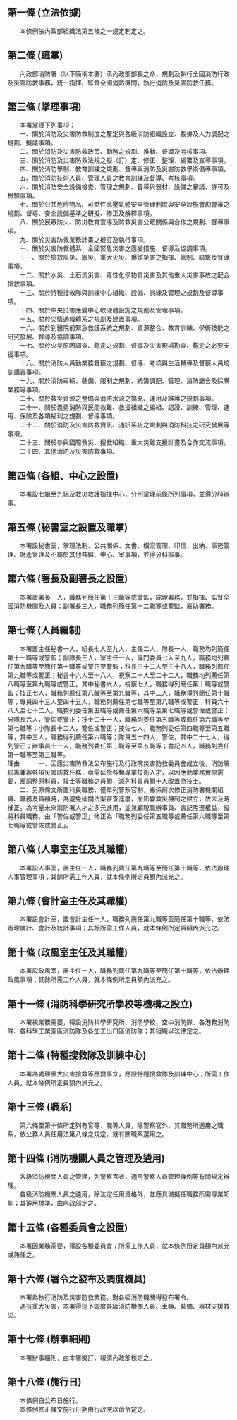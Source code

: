 第一條 (立法依據)
-----------------
　　本條例依內政部組織法第五條之一規定制定之。  


第二條 (職掌)
-------------
　　內政部消防署（以下簡稱本署）承內政部部長之命，規劃及執行全國消防行政及災害防救事務，統一指揮、監督全國消防機關，執行消防及災害防救任務。  


第三條 (掌理事項)
-----------------
　　本署掌理下列事項：  
　　一、關於消防及災害防救制度之釐定與各級消防組織設立、裁併及人力調配之規劃、擬議事項。  
　　二、關於消防及災害防救政策、勤務之規劃、推動、督導及考核事項。  
　　三、關於消防及災害防救法規之擬（訂）定、修正、整理、編纂及宣導事項。  
　　四、關於消防學制、教育訓練之規劃、督導與消防及災害防救學術倡導事項。  
　　五、關於消防技術人員、管理人員之教育訓練及督導、考核事項。  
　　六、關於消防安全設備檢查、管理之規劃、督導與器材、設備之審議、許可及檢驗事項。  
　　七、關於公共危險物品、可燃性高壓氣體安全管理制度與安全設施會勘會審之規劃、督導、安全設備基準之研擬、修正及解釋事項。  
　　八、關於民眾防火、防災教育宣導及防救災害公眾關係與合作之規劃、督導事項。  
　　九、關於災害防救業務計畫之擬訂及執行事項。  
　　十、關於災害防救體系、全國緊急災害之應變措施、督導及協調事項。  
　　十一、關於搶救風災、震災、重大火災、爆炸災害之指揮、管制、聯繫及督導事項。  
　　十二、關於水災、土石流災害、毒性化學物質災害及其他重大災害事故之配合搶救事項。  
　　十三、關於特種搜救隊與訓練中心組織、設備、訓練及管理之規劃及督導事項。  
　　十四、關於中央災害應變中心軟硬體設施之規劃及管理事項。  
　　十五、關於災情通報體系之規劃及建置事項。  
　　十六、關於到醫院前緊急救護系統之規劃、資源整合、教育訓練、學術技能之研究發展、督導及協調事項。  
　　十七、關於火災原因調查、鑑定之規劃、督導及災害現場勘查、鑑定之必要支援事項。  
　　十八、關於消防人員勤業務督察之規劃、督導、考核與生活輔導及督察人員培訓講習事項。  
　　十九、關於消防車輛、裝備、服制之規劃、統籌調配、管理、消防廳舍及採購業務等事項。  
　　二十、關於救災資源之整備與消防水源之擴充、運用及維護之規劃事項。  
　　二十一、關於義勇消防與民間救難、救援組織之編組、認證、訓練、管理、運用、保險及各項福利之規劃、督導事項。  
　　二十二、關於消防及災害防救資訊、通訊系統之規劃與消防科技之研究發展等事項。  
　　二十三、關於參與國際救災、搜救組織、重大災難支援計畫及合作交流事項。  
　　二十四、其他消防及災害防救事項。  


第四條 (各組、中心之設置)
-------------------------
　　本署設七組至九組及救災救護指揮中心，分別掌理前條所列事項，並得分科辦事。  


第五條 (秘書室之設置及職掌)
---------------------------
　　本署設秘書室，掌理法制、公共關係、文書、檔案管理、印信、出納、事務管理、財產管理及不屬於其他各組、中心、室事項，並得分科辦事。  


第六條 (署長及副署長之設置)
---------------------------
　　本署置署長一人，職務列簡任第十三職等或警監，綜理署務，並指揮、監督全國消防機關及人員；副署長三人，職務列簡任第十二職等或警監，襄助署務。  


第七條 (人員編制)
-----------------
　　本署置主任秘書一人，組長七人至九人，主任二人，隊長一人，職務均列簡任第十一職等或警監；副隊長三人，室主任一人，專門委員七人至九人，職務均列薦任第九職等至簡任第十職等或警正至警監；科長三十二人至三十八人，職務列薦任第九職等或警正；秘書十六人至十八人，視察二十人至二十二人，職務均列薦任第八職等至第九職等或警正，其中秘書六人，視察七人，職務得列簡任第十職等或警監；技正七人，職務列薦任第八職等至第九職等，其中二人，職務得列簡任第十職等；專員四十三人至四十五人，職務列薦任第七職等至第八職等或警正；科員六十八人至七十二人，職務列委任第五職等或薦任第六職等至第七職等或警佐或警正；分隊長六人，警佐或警正；技士二十一人，職務列委任第五職等或薦任第六職等至第七職等；小隊長十二人，警佐或警正；技佐七人，職務列委任第四職等至第五職等，其中三人，職務得列薦任第六職等；隊員五十四人，警佐，其中二十七人，得列警正；辦事員十一人，職務列委任第三職等至第五職等；書記四人，職務列委任第一職等至第三職等。  
理由：　　一、因應災害防救法公布施行及行政院災害防救委員會成立後，消防署統籌兼辦各項災害防救任務，亟需延攬各類專業技術人才，以因應勤業務實際需要，爰調整原科員、技士等職務之員額，減列科員員額十人改置為技士。
　　二、另原條文所置科員職務，僅單列警察官制，緣係前次修正消防署機關組織、職務及員額時，為避免延擱法案審查進度，而影響救災機制之建立，故未及時補正。為考量未來消防署人才之多元進用，並兼顧現職辦事員、書記陞遷權益，擬將科員職務，由「警佐或警正」修正為「職務列委任第五職等或薦任第六職等至第七職等或警佐或警正」。

第八條 (人事室主任及其職權)
---------------------------
　　本署設人事室，置主任一人，職務列薦任第九職等至簡任第十職等，依法辦理人事管理事項；其餘所需工作人員，就本條例所定員額內派充之。  


第九條 (會計室主任及其職權)
---------------------------
　　本署設會計室，置會計主任一人，職務列薦任第九職等至簡任第十職等，依法辦理歲計、會計及統計事項；其餘所需工作人員，就本條例所定員額內派充之。  


第十條 (政風室主任及其職權)
---------------------------
　　本署設政風室，置主任一人，職務列薦任第九職等至簡任第十職等，依法辦理政風事項；其餘所需工作人員，就本條例所定員額內派充之。  


第十一條 (消防科學研究所學校等機構之設立)
-----------------------------------------
　　本署視業務需要，得設消防科學研究所、消防學校、空中消防隊、各港務消防隊、各科學工業園區消防隊及各加工出口區消防隊；其組織以法律定之。  


第十二條 (特種搜救隊及訓練中心)
-------------------------------
　　本署為處理重大災害搶救等應變事宜，應設特種搜救隊及訓練中心；所需工作人員，就本條例所定員額內派充之。  


第十三條 (職系)
---------------
　　第六條至第十條所定列有官等、職等人員，除警察官外，其職務所適用之職系，依公務人員任用法第八條之規定，就有關職系選用之。  


第十四條 (消防機關人員之管理及遴用)
-----------------------------------
　　各級消防機關人員之管理，列警察官者，適用警察人員管理條例等有關規定辦理。  
　　各級消防機關人員之遴用，除法定任用資格外，並應具備擬任職務所需專業知能；其遴用標準，由內政部定之。  


第十五條 (各種委員會之設置)
---------------------------
　　本署因業務需要，得設各種委員會；所需工作人員，就本條例所定員額內派充或兼任之。  


第十六條 (署令之發布及調度機具)
-------------------------------
　　本署為執行消防及災害防救業務，對各級消防機關得發布署令。  
　　遇有重大災害，本署得逕予調度各級消防機關人員、車輛、裝備、器材支援救災。  


第十七條 (辦事細則)
-------------------
　　本署辦事細則，由本署擬訂，報請內政部核定之。  


第十八條 (施行日)
-----------------
　　本條例自公布日施行。  
　　本條例修正條文施行日期由行政院以命令定之。